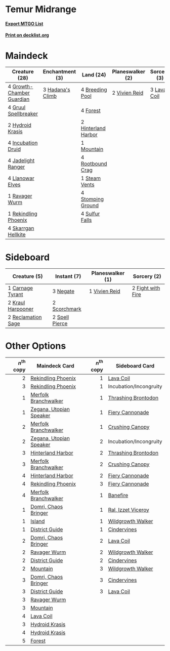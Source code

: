 # Temur Midrange

#### [Export MTGO List](../collection/Temur%20Midrange/Temur%20Midrange.txt)
#### [Print on decklist.org](http://decklist.org/?deckmain=4%09Breeding%20Pool%0A4%09Forest%0A4%09Growth-Chamber%20Guardian%0A4%09Gruul%20Spellbreaker%0A3%09Hadana's%20Climb%0A2%09Hinterland%20Harbor%0A2%09Hydroid%20Krasis%0A4%09Incubation%20Druid%0A4%09Jadelight%20Ranger%0A3%09Lava%20Coil%0A4%09Llanowar%20Elves%0A1%09Mountain%0A1%09Ravager%20Wurm%0A1%09Rekindling%20Phoenix%0A4%09Rootbound%20Crag%0A4%09Skarrgan%20Hellkite%0A1%09Steam%20Vents%0A4%09Stomping%20Ground%0A4%09Sulfur%20Falls%0A2%09Vivien%20Reid&deckside=1%09Carnage%20Tyrant%0A2%09Fight%20with%20Fire%0A2%09Kraul%20Harpooner%0A3%09Negate%0A2%09Reclamation%20Sage%0A2%09Scorchmark%0A2%09Spell%20Pierce%0A1%09Vivien%20Reid)
# Maindeck

|                                           Creature (28)                                            |                                      Enchantment (3)                                      |                                          Land (24)                                           |                                    Planeswalker (2)                                    |                                     Sorcery (3)                                      |
|----------------------------------------------------------------------------------------------------|-------------------------------------------------------------------------------------------|----------------------------------------------------------------------------------------------|----------------------------------------------------------------------------------------|--------------------------------------------------------------------------------------|
|4 [Growth-Chamber Guardian](http://gatherer.wizards.com/Pages/Card/Details.aspx?multiverseid=457272)|3 [Hadana's Climb](http://gatherer.wizards.com/Pages/Card/Details.aspx?multiverseid=439815)|4 [Breeding Pool](http://gatherer.wizards.com/Pages/Card/Details.aspx?multiverseid=405095)    |2 [Vivien Reid](http://gatherer.wizards.com/Pages/Card/Details.aspx?multiverseid=447344)|3 [Lava Coil](http://gatherer.wizards.com/Pages/Card/Details.aspx?multiverseid=452858)|
|4 [Gruul Spellbreaker](http://gatherer.wizards.com/Pages/Card/Details.aspx?multiverseid=457323)     |                                                                                           |4 [Forest](http://gatherer.wizards.com/Pages/Card/Details.aspx?multiverseid=439605)           |                                                                                        |                                                                                      |
|2 [Hydroid Krasis](http://gatherer.wizards.com/Pages/Card/Details.aspx?multiverseid=457327)         |                                                                                           |2 [Hinterland Harbor](http://gatherer.wizards.com/Pages/Card/Details.aspx?multiverseid=241988)|                                                                                        |                                                                                      |
|4 [Incubation Druid](http://gatherer.wizards.com/Pages/Card/Details.aspx?multiverseid=457275)       |                                                                                           |1 [Mountain](http://gatherer.wizards.com/Pages/Card/Details.aspx?multiverseid=439604)         |                                                                                        |                                                                                      |
|4 [Jadelight Ranger](http://gatherer.wizards.com/Pages/Card/Details.aspx?multiverseid=439793)       |                                                                                           |4 [Rootbound Crag](http://gatherer.wizards.com/Pages/Card/Details.aspx?multiverseid=208042)   |                                                                                        |                                                                                      |
|4 [Llanowar Elves](http://gatherer.wizards.com/Pages/Card/Details.aspx?multiverseid=413717)         |                                                                                           |1 [Steam Vents](http://gatherer.wizards.com/Pages/Card/Details.aspx?multiverseid=405109)      |                                                                                        |                                                                                      |
|1 [Ravager Wurm](http://gatherer.wizards.com/Pages/Card/Details.aspx?multiverseid=457344)           |                                                                                           |4 [Stomping Ground](http://gatherer.wizards.com/Pages/Card/Details.aspx?multiverseid=405110)  |                                                                                        |                                                                                      |
|1 [Rekindling Phoenix](http://gatherer.wizards.com/Pages/Card/Details.aspx?multiverseid=439768)     |                                                                                           |4 [Sulfur Falls](http://gatherer.wizards.com/Pages/Card/Details.aspx?multiverseid=241987)     |                                                                                        |                                                                                      |
|4 [Skarrgan Hellkite](http://gatherer.wizards.com/Pages/Card/Details.aspx?multiverseid=457258)      |                                                                                           |                                                                                              |                                                                                        |                                                                                      |


# Sideboard

|                                        Creature (5)                                         |                                       Instant (7)                                       |                                    Planeswalker (1)                                    |                                        Sorcery (2)                                         |
|---------------------------------------------------------------------------------------------|-----------------------------------------------------------------------------------------|----------------------------------------------------------------------------------------|--------------------------------------------------------------------------------------------|
|1 [Carnage Tyrant](http://gatherer.wizards.com/Pages/Card/Details.aspx?multiverseid=435334)  |3 [Negate](http://gatherer.wizards.com/Pages/Card/Details.aspx?multiverseid=447135)      |1 [Vivien Reid](http://gatherer.wizards.com/Pages/Card/Details.aspx?multiverseid=447344)|2 [Fight with Fire](http://gatherer.wizards.com/Pages/Card/Details.aspx?multiverseid=443007)|
|2 [Kraul Harpooner](http://gatherer.wizards.com/Pages/Card/Details.aspx?multiverseid=452886) |2 [Scorchmark](http://gatherer.wizards.com/Pages/Card/Details.aspx?multiverseid=457257)  |                                                                                        |                                                                                            |
|2 [Reclamation Sage](http://gatherer.wizards.com/Pages/Card/Details.aspx?multiverseid=430359)|2 [Spell Pierce](http://gatherer.wizards.com/Pages/Card/Details.aspx?multiverseid=425876)|                                                                                        |                                                                                            |


# Other Options

|*n*<sup>th</sup> copy|                                          Maindeck Card                                           |*n*<sup>th</sup> copy|                                        Sideboard Card                                        |
|--------------------:|--------------------------------------------------------------------------------------------------|--------------------:|----------------------------------------------------------------------------------------------|
|                    2|[Rekindling Phoenix](http://gatherer.wizards.com/Pages/Card/Details.aspx?multiverseid=439768)     |                    1|[Lava Coil](http://gatherer.wizards.com/Pages/Card/Details.aspx?multiverseid=452858)          |
|                    3|[Rekindling Phoenix](http://gatherer.wizards.com/Pages/Card/Details.aspx?multiverseid=439768)     |                    1|Incubation/Incongruity                                                                        |
|                    1|[Merfolk Branchwalker](http://gatherer.wizards.com/Pages/Card/Details.aspx?multiverseid=435353)   |                    1|[Thrashing Brontodon](http://gatherer.wizards.com/Pages/Card/Details.aspx?multiverseid=439805)|
|                    1|[Zegana, Utopian Speaker](http://gatherer.wizards.com/Pages/Card/Details.aspx?multiverseid=457358)|                    1|[Fiery Cannonade](http://gatherer.wizards.com/Pages/Card/Details.aspx?multiverseid=435297)    |
|                    2|[Merfolk Branchwalker](http://gatherer.wizards.com/Pages/Card/Details.aspx?multiverseid=435353)   |                    1|[Crushing Canopy](http://gatherer.wizards.com/Pages/Card/Details.aspx?multiverseid=435338)    |
|                    2|[Zegana, Utopian Speaker](http://gatherer.wizards.com/Pages/Card/Details.aspx?multiverseid=457358)|                    2|Incubation/Incongruity                                                                        |
|                    3|[Hinterland Harbor](http://gatherer.wizards.com/Pages/Card/Details.aspx?multiverseid=241988)      |                    2|[Thrashing Brontodon](http://gatherer.wizards.com/Pages/Card/Details.aspx?multiverseid=439805)|
|                    3|[Merfolk Branchwalker](http://gatherer.wizards.com/Pages/Card/Details.aspx?multiverseid=435353)   |                    2|[Crushing Canopy](http://gatherer.wizards.com/Pages/Card/Details.aspx?multiverseid=435338)    |
|                    4|[Hinterland Harbor](http://gatherer.wizards.com/Pages/Card/Details.aspx?multiverseid=241988)      |                    2|[Fiery Cannonade](http://gatherer.wizards.com/Pages/Card/Details.aspx?multiverseid=435297)    |
|                    4|[Rekindling Phoenix](http://gatherer.wizards.com/Pages/Card/Details.aspx?multiverseid=439768)     |                    3|[Fiery Cannonade](http://gatherer.wizards.com/Pages/Card/Details.aspx?multiverseid=435297)    |
|                    4|[Merfolk Branchwalker](http://gatherer.wizards.com/Pages/Card/Details.aspx?multiverseid=435353)   |                    1|[Banefire](http://gatherer.wizards.com/Pages/Card/Details.aspx?multiverseid=397676)           |
|                    1|[Domri, Chaos Bringer](http://gatherer.wizards.com/Pages/Card/Details.aspx?multiverseid=457310)   |                    1|[Ral, Izzet Viceroy](http://gatherer.wizards.com/Pages/Card/Details.aspx?multiverseid=452945) |
|                    1|[Island](http://gatherer.wizards.com/Pages/Card/Details.aspx?multiverseid=439602)                 |                    1|[Wildgrowth Walker](http://gatherer.wizards.com/Pages/Card/Details.aspx?multiverseid=435372)  |
|                    1|[District Guide](http://gatherer.wizards.com/Pages/Card/Details.aspx?multiverseid=452878)         |                    1|[Cindervines](http://gatherer.wizards.com/Pages/Card/Details.aspx?multiverseid=457305)        |
|                    2|[Domri, Chaos Bringer](http://gatherer.wizards.com/Pages/Card/Details.aspx?multiverseid=457310)   |                    2|[Lava Coil](http://gatherer.wizards.com/Pages/Card/Details.aspx?multiverseid=452858)          |
|                    2|[Ravager Wurm](http://gatherer.wizards.com/Pages/Card/Details.aspx?multiverseid=457344)           |                    2|[Wildgrowth Walker](http://gatherer.wizards.com/Pages/Card/Details.aspx?multiverseid=435372)  |
|                    2|[District Guide](http://gatherer.wizards.com/Pages/Card/Details.aspx?multiverseid=452878)         |                    2|[Cindervines](http://gatherer.wizards.com/Pages/Card/Details.aspx?multiverseid=457305)        |
|                    2|[Mountain](http://gatherer.wizards.com/Pages/Card/Details.aspx?multiverseid=439604)               |                    3|[Wildgrowth Walker](http://gatherer.wizards.com/Pages/Card/Details.aspx?multiverseid=435372)  |
|                    3|[Domri, Chaos Bringer](http://gatherer.wizards.com/Pages/Card/Details.aspx?multiverseid=457310)   |                    3|[Cindervines](http://gatherer.wizards.com/Pages/Card/Details.aspx?multiverseid=457305)        |
|                    3|[District Guide](http://gatherer.wizards.com/Pages/Card/Details.aspx?multiverseid=452878)         |                    3|[Lava Coil](http://gatherer.wizards.com/Pages/Card/Details.aspx?multiverseid=452858)          |
|                    3|[Ravager Wurm](http://gatherer.wizards.com/Pages/Card/Details.aspx?multiverseid=457344)           |                     |                                                                                              |
|                    3|[Mountain](http://gatherer.wizards.com/Pages/Card/Details.aspx?multiverseid=439604)               |                     |                                                                                              |
|                    4|[Lava Coil](http://gatherer.wizards.com/Pages/Card/Details.aspx?multiverseid=452858)              |                     |                                                                                              |
|                    3|[Hydroid Krasis](http://gatherer.wizards.com/Pages/Card/Details.aspx?multiverseid=457327)         |                     |                                                                                              |
|                    4|[Hydroid Krasis](http://gatherer.wizards.com/Pages/Card/Details.aspx?multiverseid=457327)         |                     |                                                                                              |
|                    5|[Forest](http://gatherer.wizards.com/Pages/Card/Details.aspx?multiverseid=439605)                 |                     |                                                                                              |

